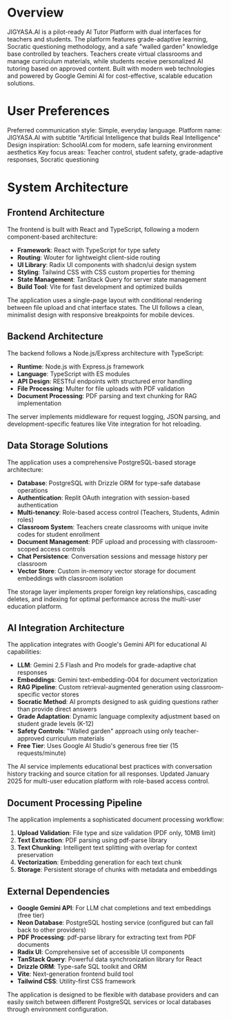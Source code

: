 # Overview

JIGYASA.AI is a pilot-ready AI Tutor Platform with dual interfaces for teachers and students. The platform features grade-adaptive learning, Socratic questioning methodology, and a safe "walled garden" knowledge base controlled by teachers. Teachers create virtual classrooms and manage curriculum materials, while students receive personalized AI tutoring based on approved content. Built with modern web technologies and powered by Google Gemini AI for cost-effective, scalable education solutions.

# User Preferences

Preferred communication style: Simple, everyday language.
Platform name: JIGYASA.AI with subtitle "Artificial Intelligence that builds Real Intelligence"
Design inspiration: SchoolAI.com for modern, safe learning environment aesthetics
Key focus areas: Teacher control, student safety, grade-adaptive responses, Socratic questioning

# System Architecture

## Frontend Architecture
The frontend is built with React and TypeScript, following a modern component-based architecture:

- **Framework**: React with TypeScript for type safety
- **Routing**: Wouter for lightweight client-side routing
- **UI Library**: Radix UI components with shadcn/ui design system
- **Styling**: Tailwind CSS with CSS custom properties for theming
- **State Management**: TanStack Query for server state management
- **Build Tool**: Vite for fast development and optimized builds

The application uses a single-page layout with conditional rendering between file upload and chat interface states. The UI follows a clean, minimalist design with responsive breakpoints for mobile devices.

## Backend Architecture
The backend follows a Node.js/Express architecture with TypeScript:

- **Runtime**: Node.js with Express.js framework
- **Language**: TypeScript with ES modules
- **API Design**: RESTful endpoints with structured error handling
- **File Processing**: Multer for file uploads with PDF validation
- **Document Processing**: PDF parsing and text chunking for RAG implementation

The server implements middleware for request logging, JSON parsing, and development-specific features like Vite integration for hot reloading.

## Data Storage Solutions
The application uses a comprehensive PostgreSQL-based storage architecture:

- **Database**: PostgreSQL with Drizzle ORM for type-safe database operations
- **Authentication**: Replit OAuth integration with session-based authentication
- **Multi-tenancy**: Role-based access control (Teachers, Students, Admin roles)
- **Classroom System**: Teachers create classrooms with unique invite codes for student enrollment
- **Document Management**: PDF upload and processing with classroom-scoped access controls
- **Chat Persistence**: Conversation sessions and message history per classroom
- **Vector Store**: Custom in-memory vector storage for document embeddings with classroom isolation

The storage layer implements proper foreign key relationships, cascading deletes, and indexing for optimal performance across the multi-user education platform.

## AI Integration Architecture
The application integrates with Google's Gemini API for educational AI capabilities:

- **LLM**: Gemini 2.5 Flash and Pro models for grade-adaptive chat responses
- **Embeddings**: Gemini text-embedding-004 for document vectorization
- **RAG Pipeline**: Custom retrieval-augmented generation using classroom-specific vector stores
- **Socratic Method**: AI prompts designed to ask guiding questions rather than provide direct answers
- **Grade Adaptation**: Dynamic language complexity adjustment based on student grade levels (K-12)
- **Safety Controls**: "Walled garden" approach using only teacher-approved curriculum materials
- **Free Tier**: Uses Google AI Studio's generous free tier (15 requests/minute)

The AI service implements educational best practices with conversation history tracking and source citation for all responses. Updated January 2025 for multi-user education platform with role-based access control.

## Document Processing Pipeline
The application implements a sophisticated document processing workflow:

1. **Upload Validation**: File type and size validation (PDF only, 10MB limit)
2. **Text Extraction**: PDF parsing using pdf-parse library
3. **Text Chunking**: Intelligent text splitting with overlap for context preservation
4. **Vectorization**: Embedding generation for each text chunk
5. **Storage**: Persistent storage of chunks with metadata and embeddings

## External Dependencies

- **Google Gemini API**: For LLM chat completions and text embeddings (free tier)
- **Neon Database**: PostgreSQL hosting service (configured but can fall back to other providers)
- **PDF Processing**: pdf-parse library for extracting text from PDF documents
- **Radix UI**: Comprehensive set of accessible UI components
- **TanStack Query**: Powerful data synchronization library for React
- **Drizzle ORM**: Type-safe SQL toolkit and ORM
- **Vite**: Next-generation frontend build tool
- **Tailwind CSS**: Utility-first CSS framework

The application is designed to be flexible with database providers and can easily switch between different PostgreSQL services or local databases through environment configuration.